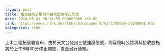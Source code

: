 ```yaml
---
layout: post
title: 梅窩臨時公眾填料接收設施停止開放
date: 2024-06-01 08:34:55.000000000 +08:00
link: https://news.rthk.hk/rthk/ch/component/k2/1755664-20240601.htm
categories: rthk
---
```


土木工程拓展署宣布，由於天文台發出三號強風信號，梅窩臨時公眾填料接收設施將於上午8時30分停止開放，直至另行通知。
